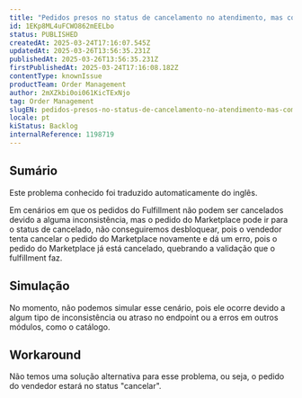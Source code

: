 ```yaml
---
title: "Pedidos presos no status de cancelamento no atendimento, mas com o Marketplace cancelado."
id: 1EKp8ML4uFCWO862mEELbo
status: PUBLISHED
createdAt: 2025-03-24T17:16:07.545Z
updatedAt: 2025-03-26T13:56:35.231Z
publishedAt: 2025-03-26T13:56:35.231Z
firstPublishedAt: 2025-03-24T17:16:08.182Z
contentType: knownIssue
productTeam: Order Management
author: 2mXZkbi0oi061KicTExNjo
tag: Order Management
slugEN: pedidos-presos-no-status-de-cancelamento-no-atendimento-mas-com-o-marketplace-cancelado
locale: pt
kiStatus: Backlog
internalReference: 1198719
---
```


## Sumário

<div class="alert alert-info">
  <p>Este problema conhecido foi traduzido automaticamente do inglês.</p>
</div>


Em cenários em que os pedidos do Fulfillment não podem ser cancelados devido a alguma inconsistência, mas o pedido do Marketplace pode ir para o status de cancelado, não conseguiremos desbloquear, pois o vendedor tenta cancelar o pedido do Marketplace novamente e dá um erro, pois o pedido do Marketplace já está cancelado, quebrando a validação que o fulfillment faz.

## Simulação


No momento, não podemos simular esse cenário, pois ele ocorre devido a algum tipo de inconsistência ou atraso no endpoint ou a erros em outros módulos, como o catálogo.

## Workaround


Não temos uma solução alternativa para esse problema, ou seja, o pedido do vendedor estará no status "cancelar".





